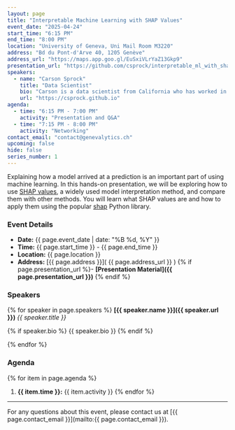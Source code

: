 ```yaml
---
layout: page
title: "Interpretable Machine Learning with SHAP Values"
event_date: "2025-04-24"
start_time: "6:15 PM"
end_time: "8:00 PM"
location: "University of Geneva, Uni Mail Room M3220"
address: "Bd du Pont-d'Arve 40, 1205 Genève"
address_url: "https://maps.app.goo.gl/EuSxiVLrYaZ13Gkp9"
presentation_url: "https://github.com/csprock/interpretable_ml_with_shap"
speakers:
  - name: "Carson Sprock"
    title: "Data Scientist"
    bio: "Carson is a data scientist from California who has worked in the freight and commodities industries in the United States and Switzerland."
    url: "https://csprock.github.io"
agenda:
  - time: "6:15 PM - 7:00 PM"
    activity: "Presentation and Q&A"
  - time: "7:15 PM - 8:00 PM"
    activity: "Networking"
contact_email: "contact@genevalytics.ch"
upcoming: false
hide: false
series_number: 1
---
```


Explaining how a model arrived at a prediction is an important part of using machine learning. In this hands-on presentation, we will be exploring how to use [SHAP values](https://proceedings.neurips.cc/paper_files/paper/2017/file/8a20a8621978632d76c43dfd28b67767-Paper.pdf), a widely used model interpretation method, and compare them with other methods. You will learn what SHAP values are and how to apply them using the popular [shap](https://shap.readthedocs.io/en/latest/) Python library. 

### Event Details

- **Date:** {{ page.event_date | date: "%B %d, %Y" }}
- **Time:** {{ page.start_time }} - {{ page.end_time }}
- **Location:** {{ page.location }}
- **Address:** [{{ page.address }}]( {{ page.address_url }} )
{% if page.presentation_url %}- **[Presentation Material]({{ page.presentation_url }})** {% endif %}

### Speakers

{% for speaker in page.speakers %}
**[{{ speaker.name }}]({{ speaker.url }})**
*{{ speaker.title }}*

{% if speaker.bio %} {{ speaker.bio }} {% endif %}


{% endfor %}

### Agenda

{% for item in page.agenda %}
1. **{{ item.time }}:** {{ item.activity }}
{% endfor %}

---

For any questions about this event, please contact us at [{{ page.contact_email }}](mailto:{{ page.contact_email }}).
